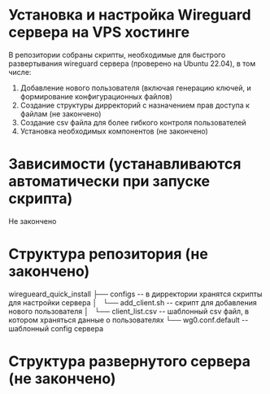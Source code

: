 # Установка и настройка Wireguard сервера на VPS хостинге
В репозитории собраны скрипты, необходимые для быстрого развертывания 
wireguard сервера (проверено на Ubuntu 22.04), в том числе:
1. Добавление нового пользователя (включая генерацию ключей, и формирование конфигурационных файлов)
2. Создание структуры дирректорий с назначением прав доступа к файлам (не закончено)
3. Создание csv файла для более гибкого контроля пользователей
4. Установка необходимых компонентов (не закончено)
# Зависимости (устанавливаются автоматически при запуске скрипта)
Не закончено
# Структура репозитория (не закончено)
wiregueard_quick_install
├── configs             -- в дирректории хранятся скрипты для настройки сервера
│   └── add_client.sh   -- скрипт для добавления нового пользователя
│   └── client_list.csv -- шаблонный csv файл, в котором храняться данные о пользователях
└── wg0.conf.default    -- шаблонный config сервера
# Структура развернутого сервера (не закончено)
# 
